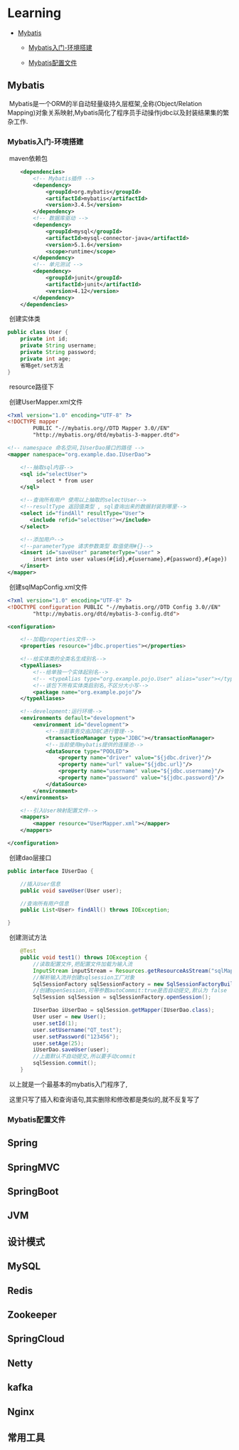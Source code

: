 # Learning

- [Mybatis](#mybatis)

  - [Mybatis入门-环境搭建](#Mybatis入门-环境搭建)

   - [Mybatis配置文件](#Mybatis配置文件)

     



## Mybatis

​	Mybatis是一个ORM的半自动轻量级持久层框架,全称(Object/Relation Mapping)对象关系映射,Mybatis简化了程序员手动操作jdbc以及封装结果集的繁杂工作.

### 	Mybatis入门-环境搭建

​		maven依赖包

```xml
    <dependencies>
        <!-- Mybatis插件 -->
        <dependency>
            <groupId>org.mybatis</groupId>
            <artifactId>mybatis</artifactId>
            <version>3.4.5</version>
        </dependency>
        <!-- 数据库驱动 -->
        <dependency>
            <groupId>mysql</groupId>
            <artifactId>mysql-connector-java</artifactId>
            <version>5.1.6</version>
            <scope>runtime</scope>
        </dependency>
        <!-- 单元测试 -->
        <dependency>
            <groupId>junit</groupId>
            <artifactId>junit</artifactId>
            <version>4.12</version>
        </dependency>
    </dependencies>
```

​		创建实体类

```java
public class User {
    private int id;
    private String username;
    private String password;
    private int age;
    省略get/set方法
}
```

​		resource路径下

​		创建UserMapper.xml文件

```xml
<?xml version="1.0" encoding="UTF-8" ?>
<!DOCTYPE mapper
        PUBLIC "-//mybatis.org//DTD Mapper 3.0//EN"
        "http://mybatis.org/dtd/mybatis-3-mapper.dtd">

<!-- namespace 命名空间,IUserDao接口的路径 -->
<mapper namespace="org.example.dao.IUserDao">

    <!--抽取sql内容-->
    <sql id="selectUser">
         select * from user
    </sql>

    <!--查询所有用户 使用以上抽取的selectUser-->
    <!--resultType 返回值类型 , sql查询出来的数据封装到哪里-->
    <select id="findAll" resultType="User">
       <include refid="selectUser"></include>
    </select>

    <!--添加用户-->
    <!--parameterType 请求参数类型 取值使用#{}-->
    <insert id="saveUser" parameterType="user" >
        insert into user values(#{id},#{username},#{password},#{age})
    </insert>
</mapper>
```

​		创建sqlMapConfig.xml文件

```xml
<?xml version="1.0" encoding="UTF-8" ?>
<!DOCTYPE configuration PUBLIC "-//mybatis.org//DTD Config 3.0//EN"
        "http://mybatis.org/dtd/mybatis-3-config.dtd">

<configuration>

    <!--加载properties文件-->
    <properties resource="jdbc.properties"></properties>

    <!--给实体类的全类名生成别名-->
    <typeAliases>
        <!--给单独一个实体起别名-->
        <!-- <typeAlias type="org.example.pojo.User" alias="user"></typeAlias> -->
        <!--该包下所有实体类启别名,不区分大小写-->
        <package name="org.example.pojo"/>
    </typeAliases>

    <!--development:运行环境-->
    <environments default="development">
        <environment id="development">
            <!--当前事务交由JDBC进行管理-->
            <transactionManager type="JDBC"></transactionManager>
            <!--当前使用mybatis提供的连接池-->
            <dataSource type="POOLED">
                <property name="driver" value="${jdbc.driver}"/>
                <property name="url" value="${jdbc.url}"/>
                <property name="username" value="${jdbc.username}"/>
                <property name="password" value="${jdbc.password}"/>
            </dataSource>
        </environment>
    </environments>

    <!--引入User映射配置文件-->
    <mappers>
        <mapper resource="UserMapper.xml"></mapper>
    </mappers>

</configuration>
```

​		创建dao层接口

```java
public interface IUserDao {

    //插入User信息
    public void saveUser(User user);

    //查询所有用户信息
    public List<User> findAll() throws IOException;

}
```

​		创建测试方法

```java
	@Test
    public void test1() throws IOException {
        //读取配置文件,把配置文件加载为输入流
        InputStream inputStream = Resources.getResourceAsStream("sqlMapConfig.xml");
        //解析输入流并创建sqlsession工厂对象
        SqlSessionFactory sqlSessionFactory = new SqlSessionFactoryBuilder().build(inputStream);
        //创建openSession,可带参数autoCommit:true是否自动提交,默认为 false
        SqlSession sqlSession = sqlSessionFactory.openSession();

        IUserDao iUserDao = sqlSession.getMapper(IUserDao.class);
        User user = new User();
        user.setId(1);
        user.setUsername("QT_test");
        user.setPassword("123456");
        user.setAge(25);
        iUserDao.saveUser(user);
        //上面默认不自动提交,所以要手动commit
        sqlSession.commit();
    }
```

​		以上就是一个最基本的mybatis入门程序了,

​		这里只写了插入和查询语句,其实删除和修改都是类似的,就不反复写了



### 	Mybatis配置文件



## Spring

## SpringMVC

## SpringBoot

## JVM

## 设计模式

## MySQL

## Redis

## Zookeeper

## SpringCloud

## Netty

## kafka

## Nginx

## 常用工具

